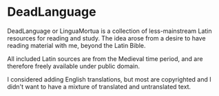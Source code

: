 # DeadLanguage

DeadLanguage or LinguaMortua is a collection of less-mainstream Latin resources for reading and study. The idea arose from a desire to have reading material with me, beyond the Latin Bible.

All included Latin sources are from the Medieval time period, and are therefore freely available under public domain.

I considered adding English translations, but most are copyrighted and I didn't want to have a mixture of translated and untranslated text.
